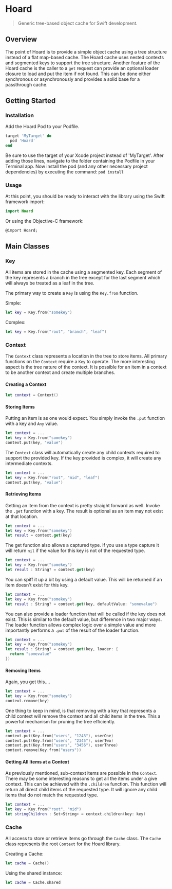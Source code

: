 # Hoard
> Generic tree-based object cache for Swift development.

## Overview
The point of Hoard is to provide a simple object cache using a tree structure instead of a flat map-based cache.  The Hoard cache uses nested contexts and segmented keys to support the tree structure.  Another feature of the Hoard cache is the caller to a `get` request can provide an optional loader closure to load and put the item if not found.  This can be done either synchronous or asynchronously and provides a solid base for a passthrough cache.

## Getting Started

### Installation

Add the Hoard Pod to your Podfile.
```ruby
target 'MyTarget' do
  pod 'Hoard'
end
```

Be sure to use the target of your Xcode project instead of 'MyTarget'.  After adding those lines, navigate to the folder containing the Podfile in your Terminal app.  Now install the pod (and any other necessary project dependencies) by executing the command: `pod install`

### Usage

At this point, you should be ready to interact with the library using the Swift framework import:

```swift
import Hoard
```

Or using the Objective-C framework:

```
@import Hoard;
```


## Main Classes

### Key

All items are stored in the cache using a segmented key.  Each segment of the key represents a branch in the tree except for the last segment which will always be treated as a leaf in the tree.  

The primary way to create a `Key` is using the `Key.from` function.

Simple:
```swift
let key = Key.from("somekey")
```

Complex:
```swift
let key = Key.from("root", "branch", "leaf")
```

### Context

The `Context` class represents a location in the tree to store items. All primary functions on the `Context` require a `Key` to operate.  The more interesting aspect is the tree nature of the context.  It is possible for an item in a context to be another context and create multiple branches.  

#### Creating a Context

```swift
let context = Context()
```

#### Storing Items

Putting an item is as one would expect.  You simply invoke the `.put` function with a key and `Any` value.

```swift
let context = ...
let key = Key.from("somekey")
context.put(key, "value")
```

The `Context` class will automatically create any child contexts required to support the provided key.  If the key provided is complex, it will create any intermediate contexts.  

```swift
let context = ...
let key = Key.from("root", "mid", "leaf")
context.put(key, "value")
```

#### Retrieving Items

Getting an item from the context is pretty straight forward as well.  Invoke the `.get` function with a key.  The result is optional as an item may not exist at that location.

```swift
let context = ...
let key = Key.from("somekey")
let result = context.get(key)
```

The get function also allows a captured type.  If you use a type capture it will return `nil` if the value for this key is not of the requested type.

```swift
let context = ...
let key = Key.from("somekey")
let result : String? = context.get(key)
```

You can spiff it up a bit by using a default value.  This will be returned if an item doesn't exist for this key.

```swift
let context = ...
let key = Key.from("somekey")
let result : String? = context.get(key, defaultValue: "somevalue")
```

You can also provide a loader function that will be called if the key does not exist. This is similar to the default value, but difference in two major ways.  The loader function allows complex logic over a simple value and more importantly performs a `.put` of the result of the loader function.  

```swift
let context = ...
let key = Key.from("somekey")
let result : String? = context.get(key, loader: {
  return "somevalue"
})
```

#### Removing Items

Again, you get this....

```swift
let context = ...
let key = Key.from("somekey")
context.remove(key)
```

One thing to keep in mind, is that removing with a key that represents a child context will remove the context and all child items in the tree.  This a powerful mechanism for pruning the tree efficiently.  

```swift
let context = ...
context.put(Key.from("users", "1243"), userOne)
context.put(Key.from("users", "2345"), userTwo)
context.put(Key.from("users", "3456"), userThree)
context.remove(Key.from("users"))
```

#### Getting All Items at a Context

As previously mentioned, sub-context items are possible in the `Context`.  There may be some interesting reasons to get all the items under a give context.  This can be achieved with the `.children` function.  This function will return all direct child items of the requested type.  It will ignore any child items that do not match the requested type.

```swift
let context = ...
let key = Key.from("root", "mid")
let stringChildren : Set<String> = context.children(key: key)
```

### Cache

All access to store or retrieve items go through the `Cache` class. The `Cache` class represents the root `Context` for the Hoard library.  

Creating a Cache:

```swift
let cache = Cache()
```

Using the shared instance:
```swift
let cache = Cache.shared
```

